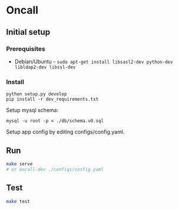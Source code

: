 Oncall
======

Initial setup
-------------
### Prerequisites

  * Debian/Ubuntu - `sudo apt-get install libsasl2-dev python-dev libldap2-dev libssl-dev`

### Install

```
python setup.py develop
pip install -r dev_requirements.txt
```

Setup mysql schema:

```
mysql -u root -p < ./db/schema.v0.sql
```

Setup app config by editing configs/config.yaml.


Run
---

```bash
make serve
# or oncall-dev ./configs/config.yaml
```


Test
---

```bash
make test
```
